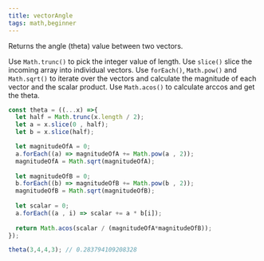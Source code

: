 ```yaml
---
title: vectorAngle
tags: math,beginner
---
```


Returns the angle (theta) value between two vectors.

Use `Math.trunc()` to pick the integer value of length. Use `slice()` slice the incoming array into individual vectors. 
Use `forEach()`, `Math.pow()` and `Math.sqrt()` to iterate over the vectors and calculate the magnitude of each vector and the scalar product.
Use `Math.acos()` to calculate arccos and get the theta.


```js
const theta = ((...x) =>{ 
  let half = Math.trunc(x.length / 2);
  let a = x.slice(0 , half);
  let b = x.slice(half);  

  let magnitudeOfA = 0;
  a.forEach((a) => magnitudeOfA += Math.pow(a , 2));
  magnitudeOfA = Math.sqrt(magnitudeOfA);
  
  let magnitudeOfB = 0;
  b.forEach((b) => magnitudeOfB += Math.pow(b , 2));
  magnitudeOfB = Math.sqrt(magnitudeOfB);
  
  let scalar = 0;
  a.forEach((a , i) => scalar += a * b[i]);
  
  return Math.acos(scalar / (magnitudeOfA*magnitudeOfB));
});
```

```js
theta(3,4,4,3); // 0.283794109208328
```
